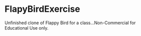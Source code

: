 # FlapyBirdExercise
Unfinished clone of Flappy Bird for a class...Non-Commercial for Educational Use only.
